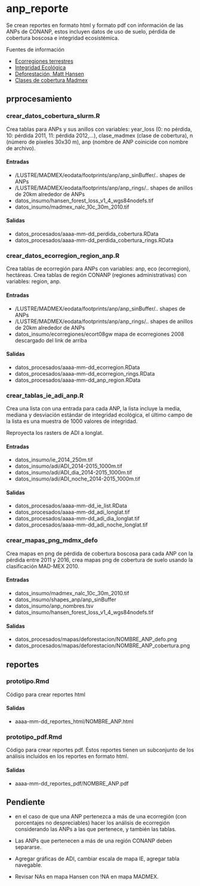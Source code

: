 # anp_reporte

Se crean reportes en formato html y formato pdf con información de las ANPs de CONANP, estos incluyen datos de uso de suelo, pérdida de cobertura boscosa e integridad ecosistémica.

Fuentes de información

* [Ecorregiones terrestres](http://www.conabio.gob.mx/informacion/metadata/gis/ecort08gw.xml?_xsl=/db/metadata/xsl/fgdc_html.xsl&_indent=no)
* [Integridad Ecológica]()
* [Deforestación, Matt Hansen](http://earthenginepartners.appspot.com/science-2013-global-forest)
* [Clases de cobertura Madmex](http://madmex.conabio.gob.mx/)

## prprocesamiento

### crear_datos_cobertura_slurm.R 
Crea tablas para ANPs y sus anillos con variables: year_loss (0: no pérdida, 10: pérdida 2011, 11: pérdida 2012,...), 
clase_madmex (clase de cobertura), n (número de pixeles 30x30 m), anp (nombre de ANP coinicide con nombre de archivo).

#### Entradas
* /LUSTRE/MADMEX/eodata/footprints/anp/anp_sinBuffer/.. shapes de ANPs
* /LUSTRE/MADMEX/eodata/footprints/anp/anp_rings/.. shapes de anillos de 20km alrededor de ANPs
* datos_insumo/hansen_forest_loss_v1_4_wgs84nodefs.tif
* datos_insumo/madmex_nalc_10c_30m_2010.tif

#### Salidas
* datos_procesados/aaaa-mm-dd_perdida_cobertura.RData
* datos_procesados/aaaa-mm-dd_perdida_cobertura_rings.RData

### crear_datos_ecorregion_region_anp.R
Crea tablas de ecorregión para ANPs con variables: anp, eco (ecorregion), hectáreas.
Crea tablas de región CONANP (regiones administrativas) con variables: region, anp. 

#### Entradas
* /LUSTRE/MADMEX/eodata/footprints/anp/anp_sinBuffer/.. shapes de ANPs
* /LUSTRE/MADMEX/eodata/footprints/anp/anp_rings/.. shapes de anillos de 20km alrededor de ANPs
* datos_insumo/ecorregiones/ecort08gw mapa de ecorregiones 2008 descargado del link de arriba

#### Salidas
* datos_procesados/aaaa-mm-dd_ecorregion.RData
* datos_procesados/aaaa-mm-dd_ecorregion_rings.RData
* datos_procesados/aaaa-mm-dd_anp_region.RData

### crear_tablas_ie_adi_anp.R
Crea una lista con una entrada para cada ANP, la lista incluye la media, mediana y desviación estándar 
de integridad ecológica, el último campo de la lista es una muestra de 1000 valores de integridad.

Reproyecta los rasters de ADI a longlat.

#### Entradas
* datos_insumo/ie_2014_250m.tif
* datos_insumo/adi/ADI_2014-2015_1000m.tif
* datos_insumo/adi/ADI_dia_2014-2015_1000m.tif
* datos_insumo/adi/ADI_noche_2014-2015_1000m.tif

#### Salidas
* datos_procesados/aaaa-mm-dd_ie_list.RData
* datos_procesados/aaaa-mm-dd_adi_longlat.tif
* datos_procesados/aaaa-mm-dd_adi_dia_longlat.tif
* datos_procesados/aaaa-mm-dd_adi_noche_longlat.tif

### crear_mapas_png_mdmx_defo
Crea mapas en png de pérdida de cobertura boscosa para cada ANP con la pérdida entre 2011 y 2016, crea mapas png de cobertura de suelo usando la clasificación MAD-MEX 2010.

#### Entradas
* datos_insumo/madmex_nalc_10c_30m_2010.tif
* datos_insumo/shapes_anp/anp_sinBuffer
* datos_insumo/anp_nombres.tsv
* datos_insumo/hansen_forest_loss_v1_4_wgs84nodefs.tif

#### Salidas
* datos_procesados/mapas/deforestacion/NOMBRE_ANP_defo.png
* datos_procesados/mapas/deforestacion/NOMBRE_ANP_cobertura.png

## reportes

### prototipo.Rmd
Código para crear reportes html

#### Salidas
* aaaa-mm-dd_reportes_html/NOMBRE_ANP.html

### prototipo_pdf.Rmd
Código para crear reportes pdf. Éstos reportes tienen un subconjunto de los análisis incluídos en los reportes en formato html.

#### Salidas
* aaaa-mm-dd_reportes_pdf/NOMBRE_ANP.pdf

## Pendiente
* en el caso de que una ANP pertenezca a más de una ecorregión (con porcentajes no despreciables) hacer los análisis de ecorregión considerando las ANPs a las que pertenece, y también las tablas.

* Las ANPs que pertenecen a más de una región CONANP deben separarse.

* Agregar gráficas de ADI, cambiar escala de mapa IE, agregar tabla navegable.

* Revisar NAs en mapa Hansen con !NA en mapa MADMEX.

